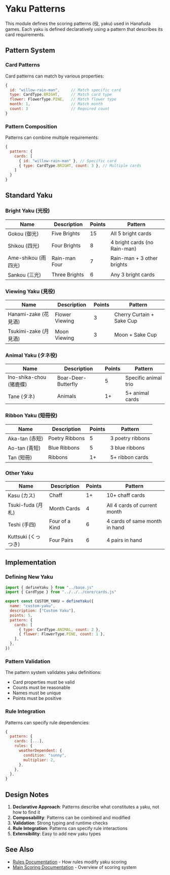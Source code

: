 # Yaku Patterns

This module defines the scoring patterns (役, yaku) used in Hanafuda games. Each yaku is defined declaratively using a pattern that describes its card requirements.

## Pattern System

### Card Patterns

Card patterns can match by various properties:

```javascript
{
  id: "willow-rain-man",     // Match specific card
  type: CardType.BRIGHT,     // Match card type
  flower: FlowerType.PINE,   // Match flower type
  month: 1,                  // Match month
  count: 3                   // Required count
}
```

### Pattern Composition

Patterns can combine multiple requirements:

```javascript
{
  pattern: {
    cards: [
      { id: "willow-rain-man" }, // Specific card
      { type: CardType.BRIGHT, count: 3 }, // Multiple cards
    ]
  }
}
```

## Standard Yaku

### Bright Yaku (光役)

| Name                | Description   | Points | Pattern                      |
| ------------------- | ------------- | ------ | ---------------------------- |
| Gokou (御光)        | Five Brights  | 15     | All 5 bright cards           |
| Shikou (四光)       | Four Brights  | 8      | 4 bright cards (no Rain-man) |
| Ame-shikou (雨四光) | Rain-man Four | 7      | Rain-man + 3 other brights   |
| Sankou (三光)       | Three Brights | 6      | Any 3 bright cards           |

### Viewing Yaku (見役)

| Name                  | Description    | Points | Pattern                   |
| --------------------- | -------------- | ------ | ------------------------- |
| Hanami-zake (花見酒)  | Flower Viewing | 3      | Cherry Curtain + Sake Cup |
| Tsukimi-zake (月見酒) | Moon Viewing   | 3      | Moon + Sake Cup           |

### Animal Yaku (タネ役)

| Name                    | Description         | Points | Pattern              |
| ----------------------- | ------------------- | ------ | -------------------- |
| Ino-shika-chou (猪鹿蝶) | Boar-Deer-Butterfly | 5      | Specific animal trio |
| Tane (タネ)             | Animals             | 1+     | 5+ animal cards      |

### Ribbon Yaku (短冊役)

| Name           | Description    | Points | Pattern          |
| -------------- | -------------- | ------ | ---------------- |
| Aka-tan (赤短) | Poetry Ribbons | 5      | 3 poetry ribbons |
| Ao-tan (青短)  | Blue Ribbons   | 5      | 3 blue ribbons   |
| Tan (短冊)     | Ribbons        | 1+     | 5+ ribbon cards  |

### Other Yaku

| Name                | Description    | Points | Pattern                       |
| ------------------- | -------------- | ------ | ----------------------------- |
| Kasu (カス)         | Chaff          | 1+     | 10+ chaff cards               |
| Tsuki-fuda (月札)   | Month Cards    | 4      | All 4 cards of current month  |
| Teshi (手四)        | Four of a Kind | 6      | 4 cards of same month in hand |
| Kuttsuki (くっつき) | Four Pairs     | 6      | 4 pairs in hand               |

## Implementation

### Defining New Yaku

```javascript
import { defineYaku } from "../base.js"
import { CardType } from "../../../core/cards.js"

export const CUSTOM_YAKU = defineYaku({
  name: "custom-yaku",
  description: ["Custom Yaku"],
  points: 5,
  pattern: {
    cards: [
      { type: CardType.ANIMAL, count: 2 },
      { flower: FlowerType.PINE, count: 1 },
    ],
  },
})
```

### Pattern Validation

The pattern system validates yaku definitions:

- Card properties must be valid
- Counts must be reasonable
- Names must be unique
- Points must be positive

### Rule Integration

Patterns can specify rule dependencies:

```javascript
{
  pattern: {
    cards: [...],
    rules: {
      weatherDependent: {
        condition: "sunny",
        multiplier: 2,
      },
    },
  },
}
```

## Design Notes

1. **Declarative Approach**: Patterns describe what constitutes a yaku, not how to find it
2. **Composability**: Patterns can be combined and modified
3. **Validation**: Strong typing and runtime checks
4. **Rule Integration**: Patterns can specify rule interactions
5. **Extensibility**: Easy to add new yaku types

## See Also

- [Rules Documentation](../rules/README.md) - How rules modify yaku scoring
- [Main Scoring Documentation](../README.md) - Overview of scoring system
